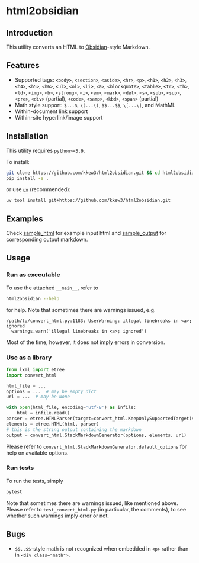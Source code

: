 # html2obsidian

## Introduction

This utility converts an HTML to [Obsidian][1]-style Markdown.

## Features

- Supported tags:
  `<body>`, `<section>`, `<aside>`,
  `<hr>`,
  `<p>`,
  `<h1>`, `<h2>`, `<h3>`, `<h4>`, `<h5>`, `<h6>`, 
  `<ul>`, `<ol>`, `<li>`,
  `<a>`,
  `<blockquote>`,
  `<table>`, `<tr>`, `<th>`, `<td>`,
  `<img>`,
  `<b>`, `<strong>`, `<i>`, `<em>`, `<mark>`, `<del>`, `<s>`,
  `<sub>`, `<sup>`,
  `<pre>`,
  `<div>` (partial),
  `<code>`, `<samp>`, `<kbd>`,
  `<span>` (partial)
- Math style support: `$...$`, `\(...\)`, `$$...$$`, `\[...\]`, and MathML
- Within-document link support
- Within-site hyperlink/image support

## Installation

This utility requires `python>=3.9`.

To install:

```bash
git clone https://github.com/kkew3/html2obsidian.git && cd html2obsidian
pip install -e .
```

or use [`uv`](https://docs.astral.sh/uv/) (recommended):

```bash
uv tool install git+https://github.com/kkew3/html2obsidian.git
```

## Examples

Check [sample_html](./sample_html) for example input html and [sample_output](./sample_output) for corresponding output markdown.

## Usage

### Run as executable

To use the attached `__main__`, refer to

```bash
html2obsidian --help
```

for help.
Note that sometimes there are warnings issued, e.g.

```
/path/to/convert_html.py:1183: UserWarning: illegal linebreaks in <a>; ignored
  warnings.warn('illegal linebreaks in <a>; ignored')
```

Most of the time, however, it does not imply errors in conversion.

### Use as a library

```python
from lxml import etree
import convert_html

html_file = ...
options = ...  # may be empty dict
url = ...  # may be None

with open(html_file, encoding='utf-8') as infile:
    html = infile.read()
parser = etree.HTMLParser(target=convert_html.KeepOnlySupportedTarget(strict=True))
elements = etree.HTML(html, parser)
# this is the string output containing the markdown
output = convert_html.StackMarkdownGenerator(options, elements, url)
```

Please refer to `convert_html.StackMarkdownGenerator.default_options` for help on available options.

### Run tests

To run the tests, simply

```bash
pytest
```

Note that sometimes there are warnings issued, like mentioned above.
Please refer to `test_convert_html.py` (in particular, the comments), to see whether such warnings imply error or not.


## Bugs

- `$$..$$`-style math is not recognized when embedded in `<p>` rather than in `<div class="math">`.


[1]: https://obsidian.md
